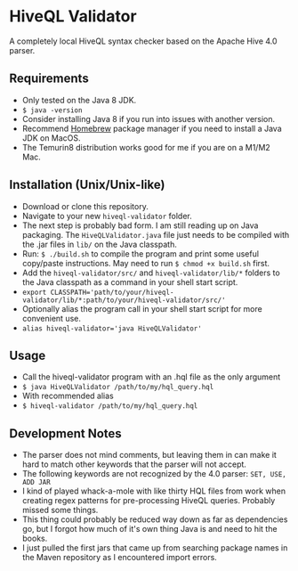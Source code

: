 # HiveQL Validator
A completely local HiveQL syntax checker based on the Apache Hive 4.0 parser.

## Requirements
- Only tested on the Java 8 JDK.
- ```$ java -version```
- Consider installing Java 8 if you run into issues with another version.
- Recommend [Homebrew](https://brew.sh/) package manager if you need to install a Java JDK on MacOS.
- The Temurin8 distribution works good for me if you are on a M1/M2 Mac.

## Installation (Unix/Unix-like)
- Download or clone this repository.
- Navigate to your new ```hiveql-validator``` folder.
- The next step is probably bad form. I am still reading up on Java packaging. The ```HiveQLValidator.java``` file just needs to be compiled with the .jar files in ```lib/``` on the Java classpath.
- Run: ```$ ./build.sh``` to compile the program and print some useful copy/paste instructions. May need to run ```$ chmod +x build.sh``` first.
- Add the ```hiveql-validator/src/``` and ```hiveql-validator/lib/*``` folders to the Java classpath as a command in your shell start script.
- ```export CLASSPATH='path/to/your/hiveql-validator/lib/*:path/to/your/hiveql-validator/src/'```
- Optionally alias the program call in your shell start script for more convenient use.
- ```alias hiveql-validator='java HiveQLValidator'```

## Usage
- Call the hiveql-validator program with an .hql file as the only argument
- ```$ java HiveQLValidator /path/to/my/hql_query.hql```
- With recommended alias
- ```$ hiveql-validator /path/to/my/hql_query.hql```

## Development Notes
- The parser does not mind comments, but leaving them in can make it hard to match other keywords that the parser will not accept.
- The following keywords are not recognized by the 4.0 parser: ```SET, USE, ADD JAR```
- I kind of played whack-a-mole with like thirty HQL files from work when creating regex patterns for pre-processing HiveQL queries. Probably missed some things.
- This thing could probably be reduced way down as far as dependencies go, but I forgot how much of it's own thing Java is and need to hit the books.
- I just pulled the first jars that came up from searching package names in the Maven repository as I encountered import errors.
